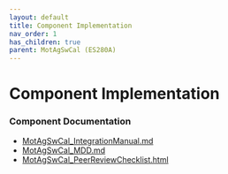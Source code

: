 ```yaml
---
layout: default
title: Component Implementation
nav_order: 1
has_children: true
parent: MotAgSwCal (ES280A)
---
```

# Component Implementation
### Component Documentation

- [MotAgSwCal_IntegrationManual.md](doc/MotAgSwCal_IntegrationManual.md)
- [MotAgSwCal_MDD.md](doc/MotAgSwCal_MDD.md)
- [MotAgSwCal_PeerReviewChecklist.html](doc/MotAgSwCal_PeerReviewChecklist.html)

